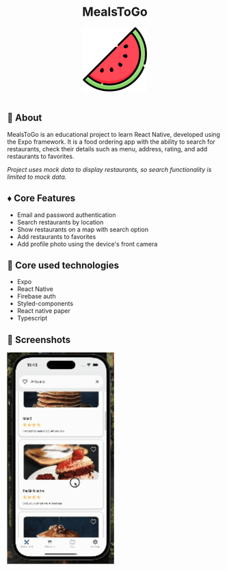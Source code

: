 <h1 align="center">MealsToGo</h1>

<div align="center">
   <img src="./assets/images/watermelon.png" width="150" />
</div>

<br />

## :page_with_curl: About

MealsToGo is an educational project to learn React Native, developed using the Expo framework.
It is a food ordering app with the ability to search for restaurants, check their details such as menu, address, rating, and add restaurants to favorites.

_Project uses mock data to display restaurants, so search functionality is limited to mock data._

## :diamonds: Core Features

- Email and password authentication
- Search restaurants by location
- Show restaurants on a map with search option
- Add restaurants to favorites
- Add profile photo using the device's front camera

## :wrench: Core used technologies

- Expo
- React Native
- Firebase auth
- Styled-components
- React native paper
- Typescript

## :camera_flash: Screenshots

<p>
    <img src="./screenshots/meals-to-go-add-to-favorites.gif" width="250">
</p>
